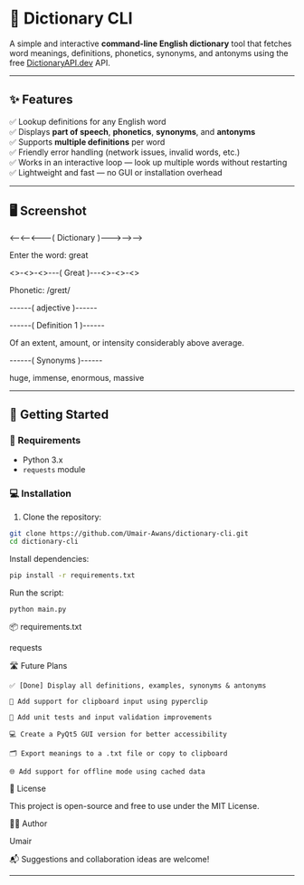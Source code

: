 # 📖 Dictionary CLI

A simple and interactive **command-line English dictionary** tool that fetches word meanings, definitions, phonetics, synonyms, and antonyms using the free [DictionaryAPI.dev](https://dictionaryapi.dev/) API.

---

## ✨ Features

✅ Lookup definitions for any English word  
✅ Displays **part of speech**, **phonetics**, **synonyms**, and **antonyms**  
✅ Supports **multiple definitions** per word  
✅ Friendly error handling (network issues, invalid words, etc.)  
✅ Works in an interactive loop — look up multiple words without restarting  
✅ Lightweight and fast — no GUI or installation overhead

---

## 🖥️ Screenshot

<--<--<---( Dictionary )--->-->-->

Enter the word: great

<>-<>-<>---( Great )---<>-<>-<>

Phonetic: /ɡreɪt/

------( adjective )------

------( Definition 1 )------

Of an extent, amount, or intensity considerably above average.

------( Synonyms )------

huge, immense, enormous, massive


---

## 🚀 Getting Started

### 🔧 Requirements

- Python 3.x
- `requests` module

### 💻 Installation

1. Clone the repository:

 ```bash
 git clone https://github.com/Umair-Awans/dictionary-cli.git
 cd dictionary-cli
```

Install dependencies:

```bash
pip install -r requirements.txt
```

Run the script:

    python main.py

📦 requirements.txt

requests

🛣️ Future Plans

    ✅ [Done] Display all definitions, examples, synonyms & antonyms

    🔄 Add support for clipboard input using pyperclip

    🧪 Add unit tests and input validation improvements

    💻 Create a PyQt5 GUI version for better accessibility

    🗂️ Export meanings to a .txt file or copy to clipboard

    🌐 Add support for offline mode using cached data

📜 License

This project is open-source and free to use under the MIT License.

🙋‍♂️ Author

Umair

📬 Suggestions and collaboration ideas are welcome!


---

